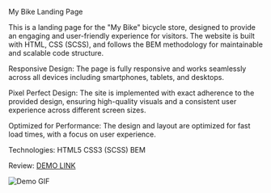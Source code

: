My Bike Landing Page

This is a landing page for the "My Bike" bicycle store, designed to provide an engaging and user-friendly experience for visitors. The website is built with HTML, CSS (SCSS), and follows the BEM methodology for maintainable and scalable code structure.

Responsive Design: The page is fully responsive and works seamlessly across all devices including smartphones, tablets, and desktops.

Pixel Perfect Design: The site is implemented with exact adherence to the provided design, ensuring high-quality visuals and a consistent user experience across different screen sizes.

Optimized for Performance: The design and layout are optimized for fast load times, with a focus on user experience.

Technologies:
HTML5
CSS3 (SCSS)
BEM

Review:
[DEMO LINK](https://valeraom.github.io/my-bike-landing/)


![Demo GIF](public/images/my-bike-review.gif)
